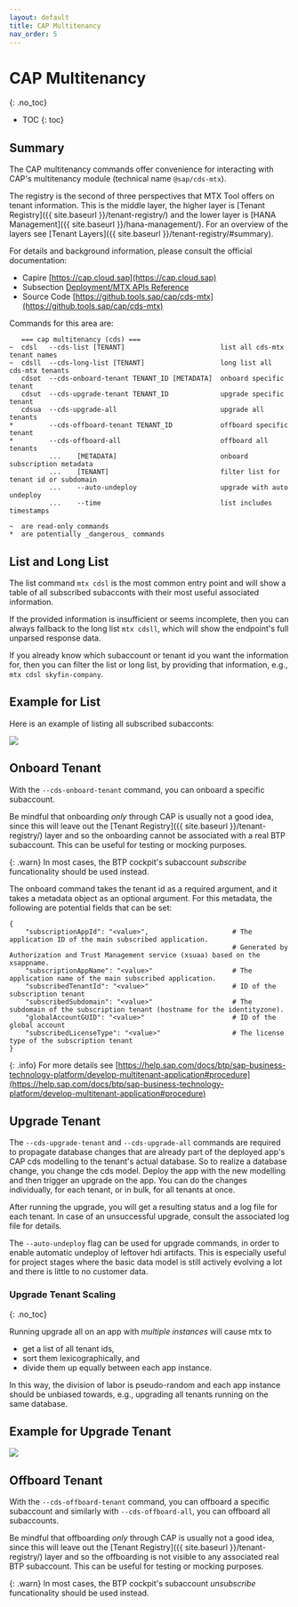 ```yaml
---
layout: default
title: CAP Multitenancy
nav_order: 5
---
```


<!-- prettier-ignore-start -->
# CAP Multitenancy
{: .no_toc}
<!-- prettier-ignore-end -->

<!-- prettier-ignore -->
- TOC
{: toc}

## Summary

The CAP multitenancy commands offer convenience for interacting with CAP's multitenancy module (technical name
`@sap/cds-mtx`).

The registry is the second of three perspectives that MTX Tool offers on tenant information. This is the
middle layer, the higher layer is [Tenant Registry]({{ site.baseurl }}/tenant-registry/) and the lower layer is
[HANA Management]({{ site.baseurl }}/hana-management/). For an overview of the layers see
[Tenant Layers]({{ site.baseurl }}/tenant-registry/#summary).

For details and background information, please consult the official documentation:

- Capire [https://cap.cloud.sap](https://cap.cloud.sap)
- Subsection [Deployment/MTX APIs Reference](https://cap.cloud.sap/docs/guides/deployment/mtx-apis)
- Source Code [https://github.tools.sap/cap/cds-mtx](https://github.tools.sap/cap/cds-mtx)

Commands for this area are:

```
   === cap multitenancy (cds) ===
~  cdsl   --cds-list [TENANT]                        list all cds-mtx tenant names
~  cdsll  --cds-long-list [TENANT]                   long list all cds-mtx tenants
   cdsot  --cds-onboard-tenant TENANT_ID [METADATA]  onboard specific tenant
   cdsut  --cds-upgrade-tenant TENANT_ID             upgrade specific tenant
   cdsua  --cds-upgrade-all                          upgrade all tenants
*         --cds-offboard-tenant TENANT_ID            offboard specific tenant
*         --cds-offboard-all                         offboard all tenants
          ...    [METADATA]                          onboard subscription metadata
          ...    [TENANT]                            filter list for tenant id or subdomain
          ...    --auto-undeploy                     upgrade with auto undeploy
          ...    --time                              list includes timestamps

~  are read-only commands
*  are potentially _dangerous_ commands
```

## List and Long List

The list command `mtx cdsl` is the most common entry point and will show a table of all subscribed subacconts with
their most useful associated information.

If the provided information is insufficient or seems incomplete, then you can always fallback to the long list
`mtx cdsll`, which will show the endpoint's full unparsed response data.

If you already know which subaccount or tenant id you want the information for, then you can filter the list or long
list, by providing that information, e.g., `mtx cdsl skyfin-company`.

## Example for List

Here is an example of listing all subscribed subacconts:

![](cap-multitenancy-list.gif)

## Onboard Tenant

With the `--cds-onboard-tenant` command, you can onboard a specific subaccount.

Be mindful that onboarding _only_ through CAP is usually not a good idea, since this will leave out the
[Tenant Registry]({{ site.baseurl }}/tenant-registry/) layer and so the onboarding cannot be associated with a real
BTP subaccount. This can be useful for testing or mocking purposes.

{: .warn}
In most cases, the BTP cockpit's subaccount _subscribe_ funcationality should be used instead.

The onboard command takes the tenant id as a required argument, and it takes a metadata object as an optional argument.
For this metadata, the following are potential fields that can be set:

```
{
    "subscriptionAppId": "<value>",                     # The application ID of the main subscribed application.
                                                        # Generated by Authorization and Trust Management service (xsuaa) based on the xsappname.
    "subscriptionAppName": "<value>"                    # The application name of the main subscribed application.
    "subscribedTenantId": "<value>"                     # ID of the subscription tenant
    "subscribedSubdomain": "<value>"                    # The subdomain of the subscription tenant (hostname for the identityzone).
    "globalAccountGUID": "<value>"                      # ID of the global account
    "subscribedLicenseType": "<value>"                  # The license type of the subscription tenant
}
```

{: .info}
For more details see
[https://help.sap.com/docs/btp/sap-business-technology-platform/develop-multitenant-application#procedure](https://help.sap.com/docs/btp/sap-business-technology-platform/develop-multitenant-application#procedure)

## Upgrade Tenant

The `--cds-upgrade-tenant` and `--cds-upgrade-all` commands are required to propagate database changes that are already
part of the deployed app's CAP cds modelling to the tenant's actual database. So to realize a database change, you
change the cds model. Deploy the app with the new modelling and then trigger an upgrade on the app. You can do the
changes individually, for each tenant, or in bulk, for all tenants at once.

After running the upgrade, you will get a resulting status and a log file for each tenant. In case of an unsuccessful
upgrade, consult the associated log file for details.

The `--auto-undeploy` flag can be used for upgrade commands, in order to enable automatic undeploy of leftover hdi
artifacts. This is especially useful for project stages where the basic data model is still actively evolving a lot and
there is little to no customer data.

<!-- prettier-ignore-start -->
### Upgrade Tenant Scaling
{: .no_toc}
<!-- prettier-ignore-end -->

Running upgrade all on an app with _multiple instances_ will cause mtx to

- get a list of all tenant ids,
- sort them lexicographically, and
- divide them up equally between each app instance.

In this way, the division of labor is pseudo-random and each app instance should be unbiased towards, e.g., upgrading
all tenants running on the same database.

## Example for Upgrade Tenant

![](cap-multitenancy-upgrade-tenant.gif)

## Offboard Tenant

With the `--cds-offboard-tenant` command, you can offboard a specific subaccount and similarly with
`--cds-offboard-all`, you can offboard all subaccounts.

Be mindful that offboarding _only_ through CAP is usually not a good idea, since this will leave out the
[Tenant Registry]({{ site.baseurl }}/tenant-registry/) layer and so the offboarding is not visible to any associated
real BTP subaccount. This can be useful for testing or mocking purposes.

{: .warn}
In most cases, the BTP cockpit's subaccount _unsubscribe_ funcationality should be used instead.
